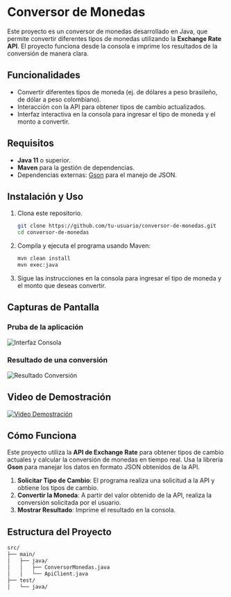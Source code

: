 # Conversor de Monedas

Este proyecto es un conversor de monedas desarrollado en Java, que permite convertir diferentes tipos de monedas utilizando la **Exchange Rate API**. El proyecto funciona desde la consola e imprime los resultados de la conversión de manera clara.

## Funcionalidades
- Convertir diferentes tipos de moneda (ej. de dólares a peso brasileño, de dólar a peso colombiano).
- Interacción con la API para obtener tipos de cambio actualizados.
- Interfaz interactiva en la consola para ingresar el tipo de moneda y el monto a convertir.

## Requisitos
- **Java 11** o superior.
- **Maven** para la gestión de dependencias.
- Dependencias externas: [Gson](https://github.com/google/gson) para el manejo de JSON.

## Instalación y Uso
1. Clona este repositorio.
    ```bash
    git clone https://github.com/tu-usuario/conversor-de-monedas.git
    cd conversor-de-monedas
    ```

2. Compila y ejecuta el programa usando Maven:
    ```bash
    mvn clean install
    mvn exec:java
    ```

3. Sigue las instrucciones en la consola para ingresar el tipo de moneda y el monto que deseas convertir.

## Capturas de Pantalla

### Pruba de la aplicación
![Interfaz Consola](ruta/a/captura-consola.png)

### Resultado de una conversión
![Resultado Conversión](ruta/a/captura-resultado.png)

## Video de Demostración

[![Video Demostración](ruta/a/captura-video.png)](https://link-al-video.com)

## Cómo Funciona
Este proyecto utiliza la **API de Exchange Rate** para obtener tipos de cambio actuales y calcular la conversión de monedas en tiempo real. Usa la librería **Gson** para manejar los datos en formato JSON obtenidos de la API.

1. **Solicitar Tipo de Cambio**: El programa realiza una solicitud a la API y obtiene los tipos de cambio.
2. **Convertir la Moneda**: A partir del valor obtenido de la API, realiza la conversión solicitada por el usuario.
3. **Mostrar Resultado**: Imprime el resultado en la consola.

## Estructura del Proyecto
```bash
src/
├── main/
│   ├── java/
│   │   ├── ConversorMonedas.java
│   │   └── ApiClient.java
├── test/
│   └── java/
